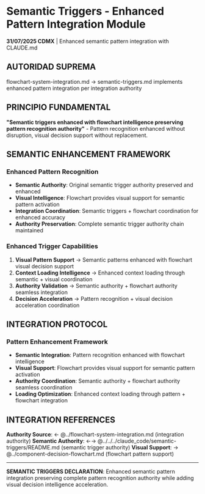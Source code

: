 # Semantic Triggers - Enhanced Pattern Integration Module

**31/07/2025 CDMX** | Enhanced semantic pattern integration with CLAUDE.md

## AUTORIDAD SUPREMA
flowchart-system-integration.md → semantic-triggers.md implements enhanced pattern integration per integration authority

## PRINCIPIO FUNDAMENTAL
**"Semantic triggers enhanced with flowchart intelligence preserving pattern recognition authority"** - Pattern recognition enhanced without disruption, visual decision support without replacement.

## SEMANTIC ENHANCEMENT FRAMEWORK

### **Enhanced Pattern Recognition**
- **Semantic Authority**: Original semantic trigger authority preserved and enhanced
- **Visual Intelligence**: Flowchart provides visual support for semantic pattern activation
- **Integration Coordination**: Semantic triggers + flowchart coordination for enhanced accuracy
- **Authority Preservation**: Complete semantic trigger authority chain maintained

### **Enhanced Trigger Capabilities**
1. **Visual Pattern Support** → Semantic patterns enhanced with flowchart visual decision support
2. **Context Loading Intelligence** → Enhanced context loading through semantic + visual coordination
3. **Authority Validation** → Semantic authority + flowchart authority seamless integration
4. **Decision Acceleration** → Pattern recognition + visual decision acceleration coordination

## INTEGRATION PROTOCOL

### **Pattern Enhancement Framework**
- **Semantic Integration**: Pattern recognition enhanced with flowchart intelligence
- **Visual Support**: Flowchart provides visual support for semantic pattern activation
- **Authority Coordination**: Semantic authority + flowchart authority seamless coordination
- **Loading Optimization**: Enhanced context loading through pattern + flowchart integration

## INTEGRATION REFERENCES
**Authority Source**: ← @../flowchart-system-integration.md (integration authority)
**Semantic Authority**: ←→ @../../../claude_code/semantic-triggers/README.md (semantic trigger authority)
**Visual Support**: → @../component-decision-flowchart.md (flowchart pattern support)

---
**SEMANTIC TRIGGERS DECLARATION**: Enhanced semantic pattern integration preserving complete pattern recognition authority while adding visual decision intelligence acceleration.